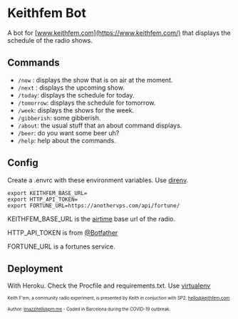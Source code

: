 # Keithfem Bot
A bot for [www.keithfem.com](https://www.keithfem.com/) that displays the schedule of the radio shows.

## Commands
* `/now` : displays the show that is on air at the moment.
* `/next` : displays the upcoming show.
* `/today`: displays the schedule for today.
* `/tomorrow`: displays the schedule for tomorrow.
* `/week`: displays the shows for the week.
* `/gibberish`: some gibberish.
* `/about`: the usual stuff that an about command displays.
* `/beer`: do you want some beer uh?
* `/help`: help about the commands.

## Config
Create a .envrc with these environment variables. Use [direnv](https://direnv.net/).

```
export KEITHFEM_BASE_URL=
export HTTP_API_TOKEN=
export FORTUNE_URL=https://anothervps.com/api/fortune/
```

KEITHFEM_BASE_URL is the [airtime](https://www.airtime.pro/) base url of the radio.

HTTP_API_TOKEN is from [@Botfather](https://web.telegram.org/#/im?p=@BotFather)

FORTUNE_URL is a fortunes service.

## Deployment

With Heroku. Check the Procfile and requirements.txt. Use [virtualenv](https://virtualenv.pypa.io/en/stable/)

<sub><sup>Keith F'em, a community radio experiment, is presented by Keith in conjuction with SP2. hello@keithfem.com</sup></sub>

<sub><sup>Author: lmazzitelli@pm.me - Coded in Barcelona during the COVID-19 outbreak.</sup></sub>

